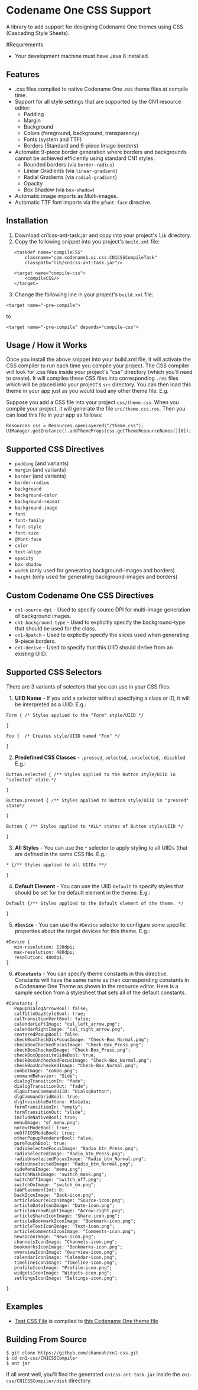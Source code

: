 # Codename One CSS Support

A library to add support for designing Codename One themes using CSS (Cascading Style Sheets).

#Requirements

- Your development machine must have Java 8 installed.

## Features

* .css files compiled to native Codename One .res theme files at compile time.
* Support for all style settings that are supported by the CN1 resource editor:
    * Padding
    * Margin
    * Background
    * Colors (foreground, background, transparency)
    * Fonts (system and TTF)
    * Borders (Standard and 9-piece Image borders)
* Automatic 9-piece border generation where borders and backgrounds cannot be achieved efficiently using standard CN1 styles.
    * Rounded borders (via `border-radius`)
    * Linear Gradients (via `linear-gradient`)
    * Radial Gradients (via `radial-gradient`)
    * Opacity
    * Box Shadow (via `box-shadow`)
* Automatic image imports as Multi-images.
* Automatic TTF font imports via the `@font-face` directive.

## Installation

1. Download cn1css-ant-task.jar and copy into your project's `lib` directory.
2. Copy the following snippet into you project's `build.xml` file:
 ~~~~
    <taskdef name="compileCSS"
        classname="com.codename1.ui.css.CN1CSSCompileTask"
        classpath="lib/cn1css-ant-task.jar"/>
    
    <target name="compile-css">
        <compileCSS/>
    </target>
 ~~~~
3. Change the following line in your project's `build.xml` file:
 
 ~~~~
 <target name="-pre-compile">
 ~~~~
 
 to
 
 ~~~~
 <target name="-pre-compile" depends="compile-css">
 ~~~~
 
 
## Usage / How it Works

Once you install the above snippet into your build.xml file, it will activate the CSS compiler to run each time you compile your project.  The CSS compiler will look for .css files inside your project's "css" directory (which you'll need to create).  It will compiles these CSS files into corresponding `.res` files which will be placed into your project's `src` directory.  You can then load this theme in your app just as you would load any other theme file.  E.g.

Suppose you add a CSS file into your project  `css/theme.css`.  When you compile your project, it will generate the file `src/theme.css.res`.  Then you can load this file in your app as follows:

~~~~
Resources css = Resources.openLayered("/theme.css");
UIManager.getInstance().addThemeProps(css.getThemeResourceNames()[0]);
~~~~

## Supported CSS Directives

* `padding`  (and variants)
* `margin` (and variants)
* `border` (and variants)
* `border-radius`
* `background`
* `background-color`
* `background-repeat`
* `background-image`
* `font`
* `font-family`
* `font-style`
* `font-size`
* `@font-face`
* `color`
* `text-align`
* `opacity`
* `box-shadow`
* `width`  (only used for generating background-images and borders)
* `height` (only used for generating background-images and borders)

## Custom Codename One CSS Directives

* `cn1-source-dpi` - Used to specify source DPI for multi-image generation of background images.
* `cn1-background-type` - Used to explicitly specify the background-type that should be used for the class.
* `cn1-9patch` - Used to explicitly specify the slices used when generating 9-piece borders.
* `cn1-derive` - Used to specify that this UIID should derive from an existing UIID.


## Supported CSS Selectors

There are 3 variants of selectors that you can use in your CSS files:

1. **UIID Name** - If you add a selector without specifying a class or ID, it will be interpreted as a UIID.  E.g.:
 ~~~~
 Form { /* Styles applied to the "Form" style/UIID */
      
 }
 
 Foo {  /* Creates style/UIID named "Foo" */
 
 }
 ~~~~
2. **Predefined CSS Classes** - `.pressed`, `selected`, `.unselected`, `.disabled` E.g.:
 ~~~~
 Button.selected { /** Styles applied to the Button style/UIID in "selected" state.*/
 
 }
 
 Button.pressed { /** Styles applied to Button style/UIID in "pressed" state*/
 
 }
 
 Button { /** Styles applied to *ALL* states of Button style/UIID */
 
 }
 ~~~~
3. **All Styles** - You can use the `*` selector to apply styling to all UIIDs (that are defined in the same CSS file.  E.g.:
 ~~~~
 * {/** Styles applied to all UIIDs **/
 
 }
 ~~~~
4. **Default Element** - You can use the UIID `Default` to specify styles that should be set for the default element in the theme.  E.g.:
 ~~~~
 Default {/** Styles applied to the default element of the theme. */
 
 }
 ~~~~
5. **`#Device`** - You can use the `#Device` selector to configure some specific properties about the target devices for this theme.  E.g.:
  ~~~~
  #Device {
     min-resolution: 120dpi;
     max-resolution: 480dpi;
     resolution: 480dpi;
  }
  ~~~~
6. **`#Constants`** - You can specify theme constants in this directive.  Constants will have the same name as their corresponding constants in a Codename One Theme as shown in the resource editor.  Here is a sample section from a stylesheet that sets all of the default constants.
  ~~~~
  #Constants {
     PopupDialogArrowBool: false;
     calTitleDayStyleBool: true;
     calTransitionVertBool: false;
     calendarLeftImage: "cal_left_arrow.png";
     calendarRightImage: "cal_right_arrow.png";
     centeredPopupBool: false;
     checkBoxCheckDisFocusImage: "Check-Box_Normal.png";
     checkBoxCheckedFocusImage: "Check-Box_Press.png";
     checkBoxCheckedImage: "Check-Box_Press.png";
     checkBoxOppositeSideBool: true;
     checkBoxUncheckedFocusImage: "Check-Box_Normal.png";
     checkBoxUncheckedImage: "Check-Box_Normal.png";
     comboImage: "combo.png";
     commandBehavior: "Side";
     dialogTransitionIn: "fade";
     dialogTransitionOut: "fade";
     dlgButtonCommandUIID: "DialogButton";
     dlgCommandGridBool: true;
     dlgInvisibleButtons: #1a1a1a;
     formTransitionIn: "empty";
     formTransitionOut: "slide";
     includeNativeBool: true;
     menuImage: "of_menu.png";
     noTextModeBool: true;
     onOffIOSModeBool: true;
     otherPopupRendererBool: false;
     pureTouchBool: true;
     radioSelectedFocusImage: "Radio_btn_Press.png";
     radioSelectedImage: "Radio_btn_Press.png";
     radioUnselectedFocusImage: "Radio_btn_Normal.png";
     radioUnselectedImage: "Radio_btn_Normal.png";
     sideMenuImage: "menu.png";
     switchMaskImage: "switch_mask.png";
     switchOffImage: "switch_off.png";
     switchOnImage: "switch_on.png";
     tabPlacementInt: 0;
     backIconImage: "Back-icon.png";
     articleSourceIconImage: "Source-icon.png";
     articleDateIconImage: "Date-icon.png";
     articleArrowRightImage: "Arrow-right.png";
     articleShareIconImage: "Share-icon.png";
     articleBookmarkIconImage: "Bookmark-icon.png";
     articleTextIconImage: "Text-icon.png";
     articleCommentsIconImage: "Comments-icon.png";
     newsIconImage: "News-icon.png";
     channelsIconImage: "Channels-icon.png";
     bookmarksIconImage: "Bookmarks-icon.png";
     overviewIconImage: "Overview-icon.png";
     calendarIconImage: "Calendar-icon.png";
     timelineIconImage: "Timeline-icon.png";
     profileIconImage: "Profile-icon.png";
     widgetsIconImage: "Widgets-icon.png";
     settingsIconImage: "Settings-icon.png";
     
  }
  ~~~~




## Examples

* [Test CSS File](https://github.com/shannah/cn1-css/blob/master/cn1-css-demo/css/test1.css) is compiled to [this Codename One theme file](https://github.com/shannah/cn1-css/blob/master/cn1-css-demo/src/test1.css.res?raw=true)

## Building From Source

~~~~
$ git clone https://github.com/shannah/cn1-css.git
$ cd cn1-css/CN1CSSCompiler
$ ant jar
~~~~

If all went well, you'll find the generated `cn1css-ant-task.jar` inside the `cn1-css/CN1CSSCompiler/dist` directory.



